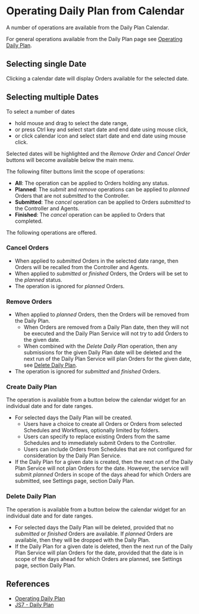 # Operating Daily Plan from Calendar

A number of operations are available from the Daily Plan Calendar. 

For general operations available from the Daily Plan page see [Operating Daily Plan](/operating-daily-plan.md).

## Selecting single Date

Clicking a calendar date will display Orders available for the selected date.

## Selecting multiple Dates

To select a number of dates

- hold mouse and drag to select the date range,
- or press Ctrl key and select start date and end date using mouse click,
- or click calendar icon and select start date and end date using mouse click.

Selected dates will be highlighted and the *Remove Order* and *Cancel Order* buttons will become available below the main menu.

The following filter buttons limit the scope of operations: 

- **All**: The operation can be applied to Orders holding any status.
- **Planned**: The *submit* and *remove* operations can be applied to *planned* Orders that are not *submitted* to the Controller.
- **Submitted**: The *cancel* operation can be applied to Orders *submitted* to the Controller and Agents.
- **Finished**: The *cancel* operation can be applied to Orders that completed.

The following operations are offered.

### Cancel Orders

- When applied to *submitted* Orders in the selected date range, then Orders will be recalled from the Controller and Agents.
- When applied to *submitted* or *finished* Orders, the Orders will be set to the *planned* status.
- The operation is ignored for *planned* Orders.

### Remove Orders

- When applied to *planned* Orders, then the Orders will be removed from the Daily Plan.
  - When Orders are removed from a Daily Plan date, then they will not be executed and the Daily Plan Service will not try to add Orders to the given date.
  - When combined with the *Delete Daily Plan* operation, then any submissions for the given Daily Plan date will be deleted and the next run of the Daily Plan Service will plan Orders for the given date, see [Delete Daily Plan](#delete-daily-plan).
- The operation is ignored for *submitted* and *finished* Orders.

### Create Daily Plan

The operation is available from a button below the calendar widget for an individual date and for date ranges.

- For selected days the Daily Plan will be created.
  - Users have a choice to create all Orders or Orders from selected Schedules and Workflows, optionally limited by folders.
  - Users can specify to replace existing Orders from the same Schedules and to immediately submit Orders to the Controller.
  - Users can include Orders from Schedules that are not configured for consideration by the Daily Plan Service.
- If the Daily Plan for a given date is created, then the next run of the Daily Plan Service will not plan Orders for the date. However, the service will submit *planned* Orders in scope of the days ahead for which Orders are submitted, see Settings page, section Daily Plan.

### Delete Daily Plan

The operation is available from a button below the calendar widget for an individual date and for date ranges.

- For selected days the Daily Plan will be deleted, provided that no *submitted* or *finished* Orders are available. If *planned* Orders are available, then they will be dropped with the Daily Plan.
- If the Daily Plan for a given date is deleted, then the next run of the Daily Plan Service will plan Orders for the date, provided that the date is in scope of the days ahead for which Orders are planned, see Settings page, section Daily Plan.

## References

- [Operating Daily Plan](/operating-daily-plan)
- [JS7 - Daily Plan](https://kb.sos-berlin.com/display/JS7/JS7+-+Daily+Plan)
